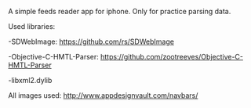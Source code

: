 A simple feeds reader app for iphone. Only for practice parsing data.

Used libraries:

-SDWebImage: https://github.com/rs/SDWebImage

-Objective-C-HMTL-Parser: https://github.com/zootreeves/Objective-C-HMTL-Parser

-libxml2.dylib

All images used: http://www.appdesignvault.com/navbars/
